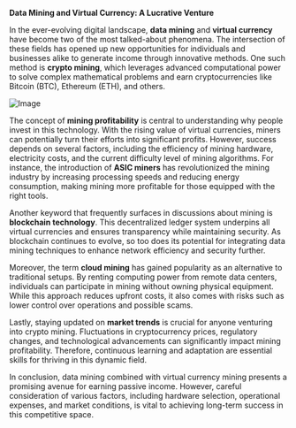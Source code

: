 **Data Mining and Virtual Currency: A Lucrative Venture**

In the ever-evolving digital landscape, **data mining** and **virtual currency** have become two of the most talked-about phenomena. The intersection of these fields has opened up new opportunities for individuals and businesses alike to generate income through innovative methods. One such method is **crypto mining**, which leverages advanced computational power to solve complex mathematical problems and earn cryptocurrencies like Bitcoin (BTC), Ethereum (ETH), and others.

![Image](https://github.com/user-attachments/assets/31692037-0104-4703-abd1-696b6a7dd41b)

The concept of **mining profitability** is central to understanding why people invest in this technology. With the rising value of virtual currencies, miners can potentially turn their efforts into significant profits. However, success depends on several factors, including the efficiency of mining hardware, electricity costs, and the current difficulty level of mining algorithms. For instance, the introduction of **ASIC miners** has revolutionized the mining industry by increasing processing speeds and reducing energy consumption, making mining more profitable for those equipped with the right tools.

Another keyword that frequently surfaces in discussions about mining is **blockchain technology**. This decentralized ledger system underpins all virtual currencies and ensures transparency while maintaining security. As blockchain continues to evolve, so too does its potential for integrating data mining techniques to enhance network efficiency and security further.

Moreover, the term **cloud mining** has gained popularity as an alternative to traditional setups. By renting computing power from remote data centers, individuals can participate in mining without owning physical equipment. While this approach reduces upfront costs, it also comes with risks such as lower control over operations and possible scams.

Lastly, staying updated on **market trends** is crucial for anyone venturing into crypto mining. Fluctuations in cryptocurrency prices, regulatory changes, and technological advancements can significantly impact mining profitability. Therefore, continuous learning and adaptation are essential skills for thriving in this dynamic field.

In conclusion, data mining combined with virtual currency mining presents a promising avenue for earning passive income. However, careful consideration of various factors, including hardware selection, operational expenses, and market conditions, is vital to achieving long-term success in this competitive space.